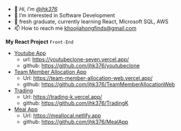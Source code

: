 
- 👋 *Hi, I’m [@jhk376](https://github.com/jhk376)* 
- 👀 I’m interested in Software Development
- 🌱 fresh graduate, currently learning React, Microsoft SQL, AWS
- 📫 How to reach me [khoojiahongfinds@gmail.com](khoojiahongfinds@gmail.com)
<!--- - 💞️ I’m looking to collaborate on ... --->

**My React Project**
`Front-End`
- [Youtube App](https://youtubeclone-seven.vercel.app/) 
  - url: https://youtubeclone-seven.vercel.app/
  - github: https://github.com/jhk376/youtubeclone
- [Team Member Allocation App](https://team-member-allocation-web.vercel.app/)
  - Url: https://team-member-allocation-web.vercel.app/
  - github: https://github.com/jhk376/TeamMemberAllocationWeb
- [Trading](https://trading-k.vercel.app/)
  - Url: https://trading-k.vercel.app/ 
  - github: https://github.com/jhk376/TradingK
- [Meal App](https://meallocal.netlify.app)
  - Url: https://meallocal.netlify.app 
  - github: https://github.com/jhk376/MealApp


<!---
jhk376/jhk376 is a ✨ special ✨ repository because its `README.md` (this file) appears on your GitHub profile.
You can click the Preview link to take a look at your changes.
--->
